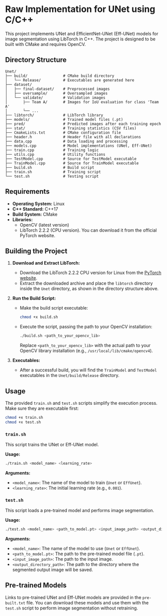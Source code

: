 # Raw Implementation for UNet using C/C++

This project implements UNet and EfficientNet-UNet (Eff-UNet) models for image segmentation using LibTorch in C++. The project is designed to be built with CMake and requires OpenCV.

## Directory Structure

```
Unet/
├── build/                # CMake build directory
│   └── Release/          # Executables are generated here
├── dataset/
│   ├── final-dataset/    # Preprocessed images
│   ├── oversample/       # Oversampled images
│   └── validate/         # Validation images
│       ├── Team A/       # Images for IoU evaluation for class 'Team A'
│       └── ...
├── libtorch/             # LibTorch library
├── models/               # Trained model files (.pt)
├── pred/                 # Predicted images after each training epoch
├── stat/                 # Training statistics (CSV files)
├── CmakeLists.txt        # CMake configuration file
├── header.h              # Header file with all declarations
├── data.cpp              # Data loading and processing
├── models.cpp            # Model implementations (UNet, Eff-UNet)
├── train.cpp             # Training logic
├── utils.cpp             # Utility functions
├── TestModel.cpp         # Source for TestModel executable
├── TrainModel.cpp        # Source for TrainModel executable
├── build.sh              # Build script
├── train.sh              # Training script
└── test.sh               # Testing script
```

## Requirements

*   **Operating System:** Linux
*   **C++ Standard:** C++17
*   **Build System:** CMake
*   **Libraries:**
    *   OpenCV (latest version)
    *   LibTorch 2.2.2 (CPU version). You can download it from the official PyTorch website.

## Building the Project

1.  **Download and Extract LibTorch:**
    *   Download the LibTorch 2.2.2 CPU version for Linux from the [PyTorch website](https://pytorch.org/get-started/locally/).
    *   Extract the downloaded archive and place the `libtorch` directory inside the `Unet` directory, as shown in the directory structure above.

2.  **Run the Build Script:**
    *   Make the build script executable:
        ```bash
        chmod +x build.sh
        ```
    *   Execute the script, passing the path to your OpenCV installation:
        ```bash
        ./build.sh <path_to_your_opencv_lib>
        ```
        Replace `<path_to_your_opencv_lib>` with the actual path to your OpenCV library installation (e.g., `/usr/local/lib/cmake/opencv4`).

3.  **Executables:**
    *   After a successful build, you will find the `TrainModel` and `TestModel` executables in the `Unet/build/Release` directory.

## Usage

The provided `train.sh` and `test.sh` scripts simplify the execution process. Make sure they are executable first:
```bash
chmod +x train.sh
chmod +x test.sh
```

### `train.sh`

This script trains the UNet or Eff-UNet model.

**Usage:**

```bash
./train.sh <model_name> <learning_rate>
```

**Arguments:**

*   `<model_name>`: The name of the model to train (`Unet` or `EffUnet`).
*   `<learning_rate>`: The initial learning rate (e.g., `0.001`).

### `test.sh`

This script loads a pre-trained model and performs image segmentation.

**Usage:**

```bash
./test.sh <model_name> <path_to_model.pt> <input_image_path> <output_directory_path>
```

**Arguments:**

*   `<model_name>`: The name of the model to use (`Unet` or `EffUnet`).
*   `<path_to_model.pt>`: The path to the pre-trained model file (`.pt`).
*   `<input_image_path>`: The path to the input image.
*   `<output_directory_path>`: The path to the directory where the segmented output image will be saved.

## Pre-trained Models

Links to pre-trained UNet and Eff-UNet models are provided in the `pre-built.txt` file. You can download these models and use them with the `test.sh` script to perform image segmentation without retraining.
